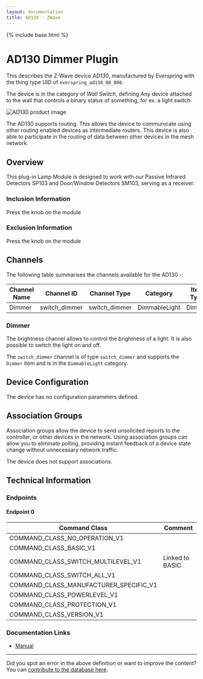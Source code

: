 ```yaml
---
layout: documentation
title: AD130 - ZWave
---
```


{% include base.html %}

# AD130 Dimmer Plugin
This describes the Z-Wave device *AD130*, manufactured by *Everspring* with the thing type UID of ```everspring_ad130_00_000```.

The device is in the category of *Wall Switch*, defining Any device attached to the wall that controls a binary status of something, for ex. a light switch.

![AD130 product image](https://opensmarthouse.org/zwavedatabase/23/image/)


The AD130 supports routing. This allows the device to communicate using other routing enabled devices as intermediate routers.  This device is also able to participate in the routing of data between other devices in the mesh network.

## Overview

This plug-in Lamp Module is designed to work with our Passive Infrared Detectors SP103 and Door/Window Detectors SM103, serving as a receiver.

### Inclusion Information

Press the knob on the module

### Exclusion Information

Press the knob on the module

## Channels

The following table summarises the channels available for the AD130 -:

| Channel Name | Channel ID | Channel Type | Category | Item Type |
|--------------|------------|--------------|----------|-----------|
| Dimmer | switch_dimmer | switch_dimmer | DimmableLight | Dimmer | 

### Dimmer
The brightness channel allows to control the brightness of a light.
            It is also possible to switch the light on and off.

The ```switch_dimmer``` channel is of type ```switch_dimmer``` and supports the ```Dimmer``` item and is in the ```DimmableLight``` category.



## Device Configuration

The device has no configuration parameters defined.

## Association Groups

Association groups allow the device to send unsolicited reports to the controller, or other devices in the network. Using association groups can allow you to eliminate polling, providing instant feedback of a device state change without unnecessary network traffic.

The device does not support associations.
## Technical Information

### Endpoints

#### Endpoint 0

| Command Class | Comment |
|---------------|---------|
| COMMAND_CLASS_NO_OPERATION_V1| |
| COMMAND_CLASS_BASIC_V1| |
| COMMAND_CLASS_SWITCH_MULTILEVEL_V1| Linked to BASIC|
| COMMAND_CLASS_SWITCH_ALL_V1| |
| COMMAND_CLASS_MANUFACTURER_SPECIFIC_V1| |
| COMMAND_CLASS_POWERLEVEL_V1| |
| COMMAND_CLASS_PROTECTION_V1| |
| COMMAND_CLASS_VERSION_V1| |

### Documentation Links

* [Manual](https://opensmarthouse.org/zwavedatabase/23/AD130-Manual.pdf)

---

Did you spot an error in the above definition or want to improve the content?
You can [contribute to the database here](https://opensmarthouse.org/zwavedatabase/23).
